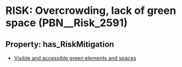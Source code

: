 # RISK: __Overcrowding, lack of green space__ (PBN__Risk_2591)

## Property: has_RiskMitigation

* [Visible and accessible green elements and spaces](PBN__Mitigation_496)

